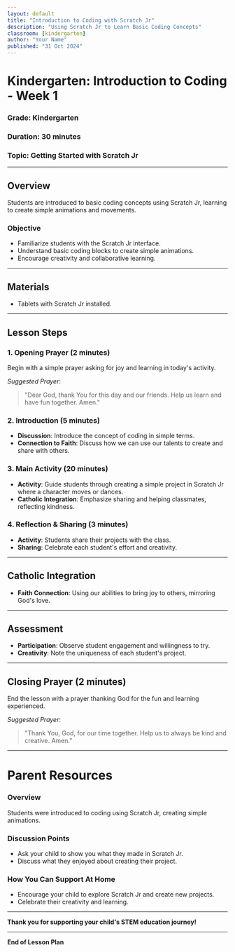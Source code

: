 ```yaml
---
layout: default
title: "Introduction to Coding with Scratch Jr"
description: "Using Scratch Jr to Learn Basic Coding Concepts"
classroom: [kindergarten]
author: "Your Name"
published: "31 Oct 2024"
---
```


# Kindergarten: Introduction to Coding - Week 1

### **Grade**: Kindergarten  
### **Duration**: 30 minutes  
### **Topic**: Getting Started with Scratch Jr

---

## **Overview**
Students are introduced to basic coding concepts using Scratch Jr, learning to create simple animations and movements.

### **Objective**
- Familiarize students with the Scratch Jr interface.
- Understand basic coding blocks to create simple animations.
- Encourage creativity and collaborative learning.

---

## **Materials**
- Tablets with Scratch Jr installed.

---

## **Lesson Steps**

### **1. Opening Prayer (2 minutes)**
Begin with a simple prayer asking for joy and learning in today's activity.

_Suggested Prayer_:  
> "Dear God, thank You for this day and our friends. Help us learn and have fun together. Amen."

### **2. Introduction (5 minutes)**
- **Discussion**: Introduce the concept of coding in simple terms.
- **Connection to Faith**: Discuss how we can use our talents to create and share with others.

### **3. Main Activity (20 minutes)**
- **Activity**: Guide students through creating a simple project in Scratch Jr where a character moves or dances.
- **Catholic Integration**: Emphasize sharing and helping classmates, reflecting kindness.

### **4. Reflection & Sharing (3 minutes)**
- **Activity**: Students share their projects with the class.
- **Sharing**: Celebrate each student's effort and creativity.

---

## **Catholic Integration**
- **Faith Connection**: Using our abilities to bring joy to others, mirroring God's love.

---

## **Assessment**
- **Participation**: Observe student engagement and willingness to try.
- **Creativity**: Note the uniqueness of each student's project.

---

## **Closing Prayer (2 minutes)**
End the lesson with a prayer thanking God for the fun and learning experienced.

_Suggested Prayer_:  
> "Thank You, God, for our time together. Help us to always be kind and creative. Amen."

---

# Parent Resources

### **Overview**
Students were introduced to coding using Scratch Jr, creating simple animations.

### **Discussion Points**
- Ask your child to show you what they made in Scratch Jr.
- Discuss what they enjoyed about creating their project.

### **How You Can Support At Home**
- Encourage your child to explore Scratch Jr and create new projects.
- Celebrate their creativity and learning.

---

**Thank you for supporting your child's STEM education journey!**

---

**End of Lesson Plan**

